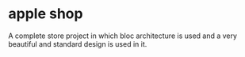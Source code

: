 # apple shop

A complete store project in which bloc architecture is used and a very beautiful and standard design is used in it.

